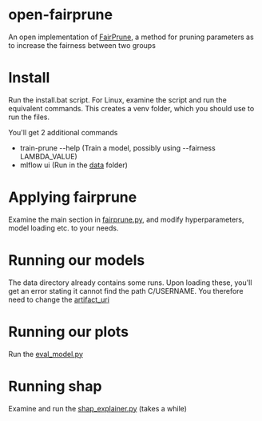 # open-fairprune
An open implementation of [FairPrune](https://arxiv.org/abs/2203.02110), a method for pruning parameters as to increase the fairness between two groups

# Install
Run the install.bat script. For Linux, examine the script and run the equivalent commands. This creates a venv folder, which you should use to run the files.

You'll get 2 additional commands
* train-prune --help (Train a model, possibly using --fairness LAMBDA_VALUE)
* mlflow ui (Run in the [data](./data/) folder)

# Applying fairprune
Examine the main section in [fairprune.py](.\src\open_fairprune\fairprune.py), and modify hyperparameters, model loading etc. to your needs.

# Running our models
The data directory already contains some runs. Upon loading these, you'll get an error stating it cannot find the path C/USERNAME. You therefore need to change the [artifact_uri](.\data\mlruns\0\08a5ecfcb09b4ee9a9eaf8a1065198e0\meta.yaml)

# Running our plots
Run the [eval_model.py](.\src\open_fairprune\eval_model.py)

# Running shap
Examine and run the [shap_explainer.py](.\src\open_fairprune\shap_explainer.py) (takes a while)